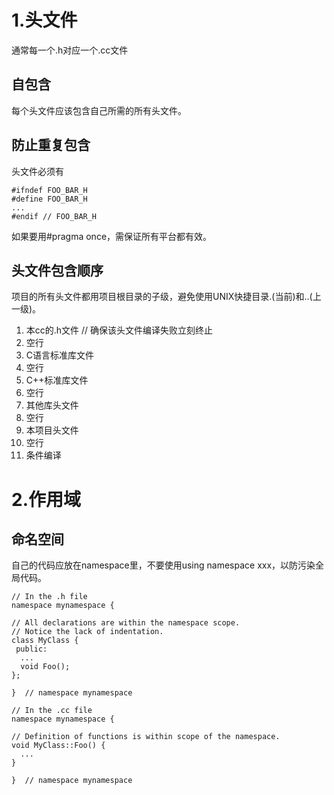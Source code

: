# 1.头文件

通常每一个.h对应一个.cc文件

## 自包含
每个头文件应该包含自己所需的所有头文件。

## 防止重复包含
头文件必须有
````
#ifndef FOO_BAR_H
#define FOO_BAR_H
...
#endif // FOO_BAR_H
````

如果要用#pragma once，需保证所有平台都有效。

## 头文件包含顺序
项目的所有头文件都用项目根目录的子级，避免使用UNIX快捷目录.(当前)和..(上一级)。
1. 本cc的.h文件 // 确保该头文件编译失败立刻终止
2. 空行
3. C语言标准库文件
4. 空行
5. C++标准库文件
6. 空行
7. 其他库头文件
8. 空行
9. 本项目头文件
10. 空行
11. 条件编译

# 2.作用域

## 命名空间
自己的代码应放在namespace里，不要使用using namespace xxx，以防污染全局代码。
````
// In the .h file
namespace mynamespace {

// All declarations are within the namespace scope.
// Notice the lack of indentation.
class MyClass {
 public:
  ...
  void Foo();
};

}  // namespace mynamespace
````
````
// In the .cc file
namespace mynamespace {

// Definition of functions is within scope of the namespace.
void MyClass::Foo() {
  ...
}

}  // namespace mynamespace
````
